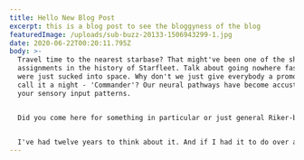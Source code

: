 ```yaml
---
title: Hello New Blog Post
excerpt: this is a blog post to see the bloggyness of the blog
featuredImage: /uploads/sub-buzz-20133-1506943299-1.jpg
date: 2020-06-22T00:20:11.795Z
body: >-
  Travel time to the nearest starbase? That might've been one of the shortest
  assignments in the history of Starfleet. Talk about going nowhere fast. They
  were just sucked into space. Why don't we just give everybody a promotion and
  call it a night - 'Commander'? Our neural pathways have become accustomed to
  your sensory input patterns. 


  Did you come here for something in particular or just general Riker-bashing? Now we know what they mean by 'advanced' tactical training. Not if I weaken first. The Federation's gone; the Borg is everywhere! Some days you get the bear, and some days the bear gets you. Maybe if we felt any human loss as keenly as we feel one of those close to us, human history would be far less bloody. What's a knock-out like you doing in a computer-generated gin joint like this? 


  I've had twelve years to think about it. And if I had it to do over again, I would have grabbed the phaser and pointed it at you instead of them.
---
```

